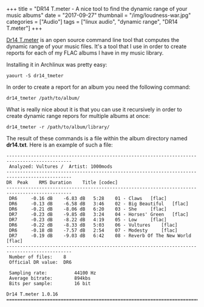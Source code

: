 +++
title = "DR14 T.meter - A nice tool to find the dynamic range of your music albums"
date = "2017-09-27"
thumbnail = "/img/loudness-war.jpg"
categories = ["Audio"]
tags = ["linux audio", "dynamic range", "DR14 T.meter"]
+++

[Dr14 T.meter](https://github.com/simon-r/dr14_t.meter) is an open source command line tool that computes the dynamic range of your music files.
It's a tool that I use in order to create reports for each of my FLAC albums I have in my music library.

Installing it in Archlinux was pretty easy:

	yaourt -S dr14_tmeter


In order to create a report for an album you need the following command:


	dr14_tmeter /path/to/album/


What is really nice about it is that you can use it recursively in order to create dynamic range repors 
for multiple albums at once:

	dr14_tmeter -r /path/to/album/library/


The result of these commands is a file within the album directory named **dr14.txt**. Here is an example
of such a file:

	﻿----------------------------------------------------------------------------------------------	
	 Analyzed: Vultures /  Artist: 1000mods
	----------------------------------------------------------------------------------------------	
	DR	Peak	RMS	Duration	Title [codec]	
	----------------------------------------------------------------------------------------------	
	 DR6	 -0.16 dB	 -6.83 dB	5:28	01 - Claws 	 [flac]	
	 DR6	 -0.13 dB	 -6.58 dB	3:46	02 - Big Beautiful 	 [flac]	
	 DR6	 -0.21 dB	 -8.06 dB	6:20	03 - She 	 [flac]	
	 DR7	 -0.23 dB	 -9.85 dB	3:24	04 - Horses' Green 	 [flac]	
	 DR7	 -0.23 dB	 -8.22 dB	4:19	05 - Low 	 [flac]	
	 DR6	 -0.22 dB	 -8.33 dB	5:03	06 - Vultures 	 [flac]	
	 DR6	 -0.18 dB	 -7.57 dB	2:54	07 - Modesty 	 [flac]	
	 DR7	 -0.19 dB	 -9.03 dB	6:42	08 - Reverb Of The New World 	 [flac]	
	----------------------------------------------------------------------------------------------	
	 Number of files:    8
	 Official DR value:  DR6
		
	 Sampling rate: 		 44100 Hz
	 Average bitrate: 		 894kbs 
	 Bits per sample: 		 16 bit
		
	Dr14 T.meter 1.0.16 
	==============================================================================================	






 
